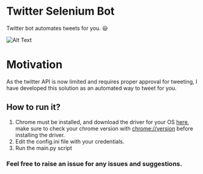 # Twitter Selenium Bot

Twitter bot automates tweets for you. :smiley: 

![Alt Text](https://media.giphy.com/media/KWGpvn3MaJzHesJwvb/giphy.gif)

# Motivation

As the twitter API is now limited and requires proper approval for tweeting, I have developed this solution as an automated way to tweet for you.

## How to run it?

1. Chrome must be installed, and download the driver for your OS [here](https://sites.google.com/a/chromium.org/chromedriver/downloads), make sure to check your chrome version with [chrome://version](chrome://version) before installing the driver.
2. Edit the config.ini file with your credentials.
3. Run the main.py script


### Feel free to raise an issue for any issues and suggestions.

